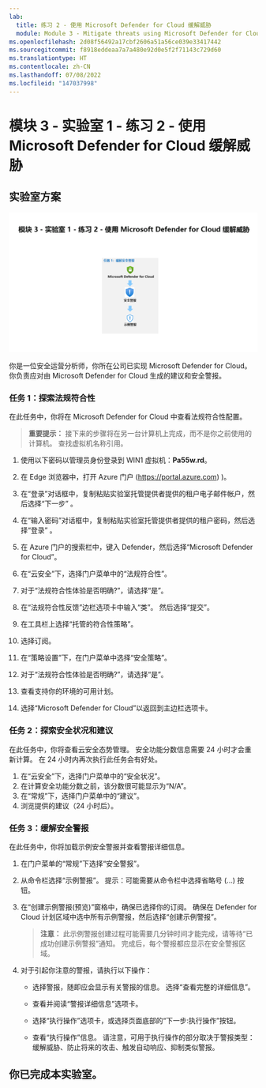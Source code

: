 ```yaml
---
lab:
  title: 练习 2 - 使用 Microsoft Defender for Cloud 缓解威胁
  module: Module 3 - Mitigate threats using Microsoft Defender for Cloud
ms.openlocfilehash: 2d08f56492a17cbf2606a51a56ce039e33417442
ms.sourcegitcommit: f8918eddeaa7a7a480e92d0e5f2f71143c729d60
ms.translationtype: HT
ms.contentlocale: zh-CN
ms.lasthandoff: 07/08/2022
ms.locfileid: "147037998"
---
```

# <a name="module-3---lab-1---exercise-2---mitigate-threats-using-microsoft-defender-for-cloud"></a>模块 3 - 实验室 1 - 练习 2 - 使用 Microsoft Defender for Cloud 缓解威胁

## <a name="lab-scenario"></a>实验室方案

![实验室概述。](../Media/SC-200-Lab_Diagrams_Mod3_L1_Ex2.png)

你是一位安全运营分析师，你所在公司已实现 Microsoft Defender for Cloud。 你负责应对由 Microsoft Defender for Cloud 生成的建议和安全警报。


### <a name="task-1-explore-regulatory-compliance"></a>任务 1：探索法规符合性

在此任务中，你将在 Microsoft Defender for Cloud 中查看法规符合性配置。 

>**重要提示：** 接下来的步骤将在另一台计算机上完成，而不是你之前使用的计算机。 查找虚拟机名称引用。

1. 使用以下密码以管理员身份登录到 WIN1 虚拟机：**Pa55w.rd**。  

1. 在 Edge 浏览器中，打开 Azure 门户 (https://portal.azure.com) )。

1. 在“登录”对话框中，复制粘贴实验室托管提供者提供的租户电子邮件帐户，然后选择“下一步”  。

1. 在“输入密码”对话框中，复制粘贴实验室托管提供者提供的租户密码，然后选择“登录”  。

1. 在 Azure 门户的搜索栏中，键入 Defender，然后选择“Microsoft Defender for Cloud”。

1. 在“云安全”下，选择门户菜单中的“法规符合性”。
1. 对于“法规符合性体验是否明确?”，请选择“是”。
1. 在“法规符合性反馈”边栏选项卡中输入“类”。 然后选择“提交”。
1. 在工具栏上选择“托管的符合性策略”。
1. 选择订阅。
1. 在“策略设置”下，在门户菜单中选择“安全策略”。
1. 对于“法规符合性体验是否明确?”，请选择“是”。
1. 查看支持你的环境的可用计划。
1. 选择“Microsoft Defender for Cloud”以返回到主边栏选项卡。

### <a name="task-2-explore-security-posture-and-recommendations"></a>任务 2：探索安全状况和建议

在此任务中，你将查看云安全态势管理。  安全功能分数信息需要 24 小时才会重新计算。  在 24 小时内再次执行此任务会有好处。

1. 在“云安全”下，选择门户菜单中的“安全状况”。
1. 在计算安全功能分数之前，该分数很可能显示为“N/A”。
1. 在“常规”下，选择门户菜单中的“建议”。
1. 浏览提供的建议（24 小时后）。




### <a name="task-3-mitigate-security-alerts"></a>任务 3：缓解安全警报

在此任务中，你将加载示例安全警报并查看警报详细信息。


1. 在门户菜单的“常规”下选择“安全警报”。

1. 从命令栏选择“示例警报”。 提示：可能需要从命令栏中选择省略号 (...) 按钮。

1. 在“创建示例警报(预览)”窗格中，确保已选择你的订阅。 确保在 Defender for Cloud 计划区域中选中所有示例警报，然后选择“创建示例警报”。  

    >**注意：** 此示例警报创建过程可能需要几分钟时间才能完成，请等待“已成功创建示例警报”通知。 完成后，每个警报都应显示在安全警报区域。

1. 对于引起你注意的警报，请执行以下操作：

    - 选择警报，随即应会显示有关警报的信息。 选择“查看完整的详细信息”。

    - 查看并阅读“警报详细信息”选项卡。

    - 选择“执行操作”选项卡，或选择页面底部的“下一步:执行操作”按钮。

    - 查看“执行操作”信息。 请注意，可用于执行操作的部分取决于警报类型：缓解威胁、防止将来的攻击、触发自动响应、抑制类似警报。

## <a name="you-have-completed-the-lab"></a>你已完成本实验室。
